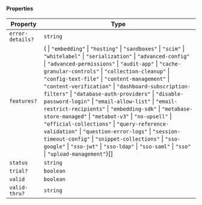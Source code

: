 #### Properties

| Property                                    | Type                                                                                                                                                                                                                                                                                                                                                                                                                                                                                                                                                                                                                                                                                                                                                                                                                          |
| ------------------------------------------- | ----------------------------------------------------------------------------------------------------------------------------------------------------------------------------------------------------------------------------------------------------------------------------------------------------------------------------------------------------------------------------------------------------------------------------------------------------------------------------------------------------------------------------------------------------------------------------------------------------------------------------------------------------------------------------------------------------------------------------------------------------------------------------------------------------------------------------- |
| <a id="error-details"></a> `error-details?` | `string`                                                                                                                                                                                                                                                                                                                                                                                                                                                                                                                                                                                                                                                                                                                                                                                                                      |
| <a id="features"></a> `features?`           | ( \| `"embedding"` \| `"hosting"` \| `"sandboxes"` \| `"scim"` \| `"whitelabel"` \| `"serialization"` \| `"advanced-config"` \| `"advanced-permissions"` \| `"audit-app"` \| `"cache-granular-controls"` \| `"collection-cleanup"` \| `"config-text-file"` \| `"content-management"` \| `"content-verification"` \| `"dashboard-subscription-filters"` \| `"database-auth-providers"` \| `"disable-password-login"` \| `"email-allow-list"` \| `"email-restrict-recipients"` \| `"embedding-sdk"` \| `"metabase-store-managed"` \| `"metabot-v3"` \| `"no-upsell"` \| `"official-collections"` \| `"query-reference-validation"` \| `"question-error-logs"` \| `"session-timeout-config"` \| `"snippet-collections"` \| `"sso-google"` \| `"sso-jwt"` \| `"sso-ldap"` \| `"sso-saml"` \| `"sso"` \| `"upload-management"`)\[] |
| <a id="status"></a> `status`                | `string`                                                                                                                                                                                                                                                                                                                                                                                                                                                                                                                                                                                                                                                                                                                                                                                                                      |
| <a id="trial"></a> `trial?`                 | `boolean`                                                                                                                                                                                                                                                                                                                                                                                                                                                                                                                                                                                                                                                                                                                                                                                                                     |
| <a id="valid"></a> `valid`                  | `boolean`                                                                                                                                                                                                                                                                                                                                                                                                                                                                                                                                                                                                                                                                                                                                                                                                                     |
| <a id="valid-thru"></a> `valid-thru?`       | `string`                                                                                                                                                                                                                                                                                                                                                                                                                                                                                                                                                                                                                                                                                                                                                                                                                      |
